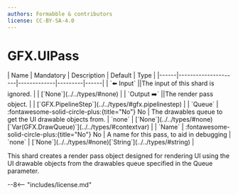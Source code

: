 ```yaml
---
authors: Formabble & contributors
license: CC-BY-SA-4.0
---
```



# GFX.UIPass

<div class="sh-parameters" markdown="1">
| Name | Mandatory | Description | Default | Type |
|------|---------------------|-------------|---------|------|
| `⬅️ Input` ||The input of this shard is ignored. | | [`None`](../../types/#none) |
| `Output ➡️` ||The render pass object. | | [`GFX.PipelineStep`](../../types/#gfx.pipelinestep) |
| `Queue` | :fontawesome-solid-circle-plus:{title="No"} No  | The drawables queue to get the UI drawable objects from. | `none` | [`None`](../../types/#none)[`Var(GFX.DrawQueue)`](../../types/#contextvar) |
| `Name` | :fontawesome-solid-circle-plus:{title="No"} No  | A name for this pass, to aid in debugging | `none` | [`None`](../../types/#none)[`String`](../../types/#string) |

</div>

This shard creates a render pass object designed for rendering UI using the UI drawable objects from the drawables queue specified in the Queue parameter.

--8<-- "includes/license.md"

